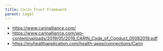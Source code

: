 ```yaml
---
title: Carin Trust Framework
parent: Legal
---
```


- https://www.carinalliance.com/
- https://www.carinalliance.com/wp-content/uploads/2019/05/2019_CARIN_Code_of_Conduct_05082019.pdf
- https://myhealthapplication.com/health-apps/connections/Carin
